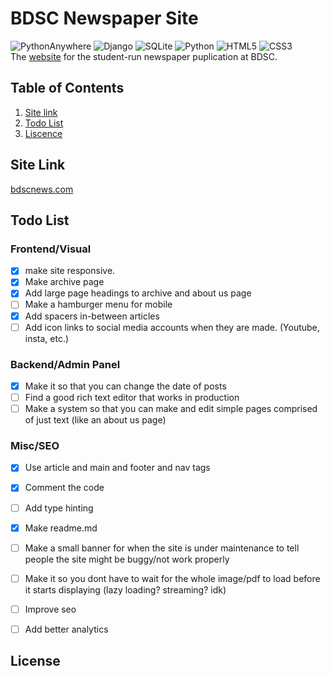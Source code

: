 # BDSC Newspaper Site 
![PythonAnywhere](https://img.shields.io/badge/pythonanywhere-%232F9FD7.svg?style=for-the-badge&logo=pythonanywhere&logoColor=151515)
![Django](https://img.shields.io/badge/django-%23092E20.svg?style=for-the-badge&logo=django&logoColor=white)
![SQLite](https://img.shields.io/badge/sqlite-%2307405e.svg?style=for-the-badge&logo=sqlite&logoColor=white)
![Python](https://img.shields.io/badge/python-3670A0?style=for-the-badge&logo=python&logoColor=ffdd54)
![HTML5](https://img.shields.io/badge/html5-%23E34F26.svg?style=for-the-badge&logo=html5&logoColor=white)
![CSS3](https://img.shields.io/badge/css3-%231572B6.svg?style=for-the-badge&logo=css3&logoColor=white)  
The [website](https://www.bdscnews.com) for the student-run newspaper puplication at BDSC. 

## Table of Contents
1. [Site link](#site-link)
2. [Todo List](#todo-list)
3. [Liscence](#liscence)

## Site Link
[bdscnews.com](https://www.bdscnews.com)


## Todo List
### Frontend/Visual
- [x] make site responsive. 
- [x] Make archive page
- [x] Add large page headings to archive and about us page
- [ ] Make a hamburger menu for mobile
- [x] Add spacers in-between articles
- [ ] Add icon links to social media accounts when they are made. (Youtube, insta, etc.)

### Backend/Admin Panel
- [x] Make it so that you can change the date of posts
- [ ] Find a good rich text editor that works in production
- [ ] Make a system so that you can make and edit simple pages comprised of just text (like an about us page)

### Misc/SEO
- [x] Use article and main and footer and nav tags
- [x] Comment the code
- [ ] Add type hinting
- [x] Make readme.md
- [ ] Make a small banner for when the site is under maintenance to tell people the site might be buggy/not work properly
- [ ] Make it so you dont have to wait for the whole image/pdf to load before it starts displaying (lazy loading? streaming? idk)
- [ ] Improve seo
- [ ] Add better analytics


## License
